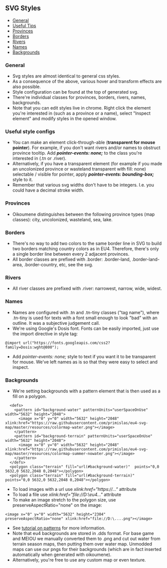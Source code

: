 ## SVG Styles

* [General](#general)
* [Useful Tips](#useful-style-configs)
* [Provinces](#provinces)
* [Borders](#borders)
* [Rivers](#rivers)
* [Names](#names)
* [Backgrounds](#backgrounds)

### General

* Svg styles are almost identical to general css styles.
* As a consequence of the above, various hover and transform effects are also possible.
* Style configuration can be found at the top of generated svg.
* There're individual classes for provinces, borders, rivers, names, backgrounds.
* Note that you can edit styles live in chrome. Right click the element you're interested in
(such as a province or a name), select "Inspect element" and modify styles in the opened window.

### Useful style configs

* You can make an element click-through-able (**transparent for mouse pointer**). For example,
if you don't want rivers and/or names to obstruct province tooltip. Add
_**pointer-events: none;**_ to the class you're interested in (.tn or .river).
* Alternatively, if you have a transparent element (for example if you made an uncolonized province
or wasteland transparent with fill: none) selectable / visible for pointer, apply
_**pointer-events: bounding-box;**_ style to it.
* Remember that various svg widths don't have to be integers. I.e. you could have a decimal stroke width.

### Provinces

* Oikoumene distinguishes between the following province types (map classes): city, uncolonized, wasteland,
sea, lake.

### Borders

* There's no way to add two colors to the same border line in SVG to build two borders matching
country colors as in EU4. Therefore, there's only a single border line between every 2 adjacent
provinces.
* All border classes are prefixed with .border: .border-land, .border-land-area, .border-country, etc,
see the svg.

### Rivers

* All river classes are prefixed with .river: narrowest, narrow, wide, widest.

### Names

* Names are configured with .tn and .tn-tiny classes ("tag name"), where .tn-tiny is used for
texts with a font small enough to look "bad" with an outline. It was a subjective judgement call.
* We're using Google's Dosis font. Fonts can be easily imported, just use the import directive in style tag:
```
@import url("https://fonts.googleapis.com/css2?family=Dosis:wght@800");
```
* Add _pointer-events: none;_ style to text if you want it to be transparent for mouse. We've left
names as is so that they were easy to select and inspect.

### Backgrounds

* We're setting backgrounds with a pattern element that is then used as a fill on a polygon.
```
  <defs>
    <pattern id="background-water" patternUnits="userSpaceOnUse" width="5632" height="2048">
      <image x="0" y="0" width="5632" height="2048" xlink:href="https://raw.githubusercontent.com/primislas/eu4-svg-map/master/resources/colormap-water.png"></image>
    </pattern>
    <pattern id="background-terrain" patternUnits="userSpaceOnUse" width="5632" height="2048">
      <image x="0" y="0" width="5632" height="2048" xlink:href="https://raw.githubusercontent.com/primislas/eu4-svg-map/master/resources/colormap-summer-nowater.png"></image>
    </pattern>
  </defs>
  <polygon class="terrain" fill="url(#background-water)"  points="0,0 5632,0 5632,2048 0,2048"></polygon>
  <polygon class="terrain" fill="url(#background-terrain)"  points="0,0 5632,0 5632,2048 0,2048"></polygon>
```
* To load images with a url use _xlink:href="https://..."_ attribute
* To load a file use _xlink:href="file://D:\eu4\..."_ attribute
* To make an image stretch to the polygon size, use preserveAspectRatio="none" on the image:
```
<image x="0" y="0" width="5632" height="2304" preserveAspectRatio="none" xlink:href="file://D:\....png"></image>
``` 
* See [tutorial on patterns](https://developer.mozilla.org/en-US/docs/Web/SVG/Tutorial/Patterns) 
for more information.
* Note that eu4 backgrounds are stored in .dds format. For base game and MEIOU we manually converted them to .png 
and cut out water from terrain season maps, then putting them over water map. Unmodded maps can use our
pngs for their backgrounds (which are in fact inserted automatically when generated with oikoumene).
* Alternatively, you're free to use any custom map or even texture.
